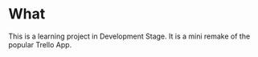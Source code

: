 # What

This is a learning project in Development Stage.
It is a mini remake of the popular Trello App.